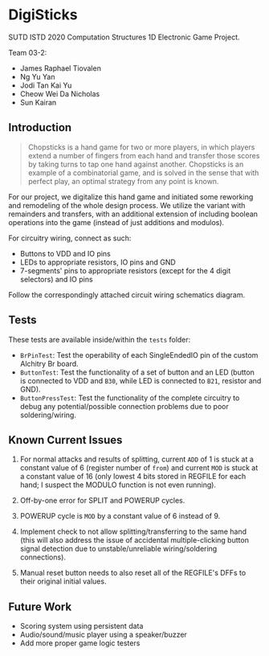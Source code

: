 # DigiSticks

SUTD ISTD 2020 Computation Structures 1D Electronic Game Project.

Team 03-2:

- James Raphael Tiovalen
- Ng Yu Yan
- Jodi Tan Kai Yu
- Cheow Wei Da Nicholas
- Sun Kairan

## Introduction

> Chopsticks is a hand game for two or more players, in which players extend a number of fingers from each hand and transfer those scores by taking turns to tap one hand against another. Chopsticks is an example of a combinatorial game, and is solved in the sense that with perfect play, an optimal strategy from any point is known.

For our project, we digitalize this hand game and initiated some reworking and remodeling of the whole design process. We utilize the variant with remainders and transfers, with an additional extension of including boolean operations into the game (instead of just additions and modulos).

For circuitry wiring, connect as such:

- Buttons to VDD and IO pins
- LEDs to appropriate resistors, IO pins and GND
- 7-segments' pins to appropriate resistors (except for the 4 digit selectors) and IO pins

Follow the correspondingly attached circuit wiring schematics diagram.

## Tests

These tests are available inside/within the `tests` folder:

- `BrPinTest`: Test the operability of each SingleEndedIO pin of the custom Alchitry Br board.
- `ButtonTest`: Test the functionality of a set of button and an LED (button is connected to VDD and `B30`, while LED is connected to `B21`, resistor and GND).
- `ButtonPressTest`: Test the functionality of the complete circuitry to debug any potential/possible connection problems due to poor soldering/wiring.

## Known Current Issues

1. For normal attacks and results of splitting, current `ADD` of 1 is stuck at a constant value of 6 (register number of `from`) and current `MOD` is stuck at a constant value of 16 (only lowest 4 bits stored in REGFILE for each hand; I suspect the MODULO function is not even running).

2. Off-by-one error for SPLIT and POWERUP cycles.

3. POWERUP cycle is `MOD` by a constant value of 6 instead of 9.

4. Implement check to not allow splitting/transferring to the same hand (this will also address the issue of accidental multiple-clicking button signal detection due to unstable/unreliable wiring/soldering connections).

5. Manual reset button needs to also reset all of the REGFILE's DFFs to their original initial values.

## Future Work

- Scoring system using persistent data
- Audio/sound/music player using a speaker/buzzer
- Add more proper game logic testers